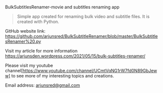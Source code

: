 BulkSubtitlesRenamer-movie and subtitles renaming app

>Simple app created for renaming bulk video and subtitle files.
It is created with Python.

GitHub website link:
https://github.com/arjunsred/BulkSubtitleRenamer/blob/master/BulkSubtitlesRenamer%20.py

Visit my article for more information 
https://arjunsden.wordpress.com/2021/05/15/bulk-subtitles-renamer/

Please visit my youtube channel[https://www.youtube.com/channel/UCmtVqNG1rW7fd0N89GbJeww]
to see more of my interesting topics and creations.

Email address:
arjunsred@gmail.com

